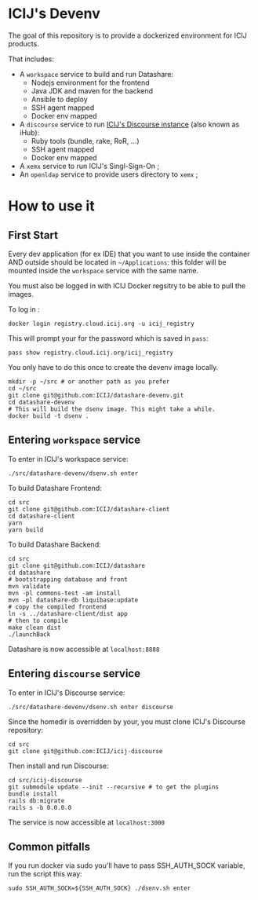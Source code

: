# ICIJ's Devenv

The goal of this repository is to provide a dockerized environment for ICIJ products.

That includes:

* A `workspace` service to build and run Datashare:
  * Nodejs environment for the frontend
  * Java JDK and maven for the backend
  * Ansible to deploy
  * SSH agent mapped
  * Docker env mapped
* A `discourse` service to run [ICIJ's Discourse instance](https://github.com/icij/icij-discourse) (also known as iHub):
  * Ruby tools (bundle, rake, RoR, ...)
  * SSH agent mapped
  * Docker env mapped
* A `xemx` service to run ICIJ's Singl-Sign-On ;
* An `openldap` service to provide users directory to `xemx` ;

# How to use it

## First Start

Every dev application (for ex IDE) that you want to use inside the container
AND outside should be located in `~/Applications`: this folder will be mounted
inside the `workspace` service with the same name.

You must also be logged in with ICIJ Docker regsitry to be able to pull the images.

To log in :

```shell script
docker login registry.cloud.icij.org -u icij_registry
```

This will prompt your for the password which is saved in `pass`:

```shell script
pass show registry.cloud.icij.org/icij_registry
```

You only have to do this once to create the devenv image locally.

```shell script
mkdir -p ~/src # or another path as you prefer
cd ~/src
git clone git@github.com:ICIJ/datashare-devenv.git
cd datashare-devenv
# This will build the dsenv image. This might take a while.
docker build -t dsenv .
```

## Entering `workspace` service

To enter in ICIJ's workspace service:

```shell script
./src/datashare-devenv/dsenv.sh enter
```

To build Datashare Frontend:

```shell script
cd src
git clone git@github.com:ICIJ/datashare-client
cd datashare-client
yarn
yarn build
```

To build Datashare Backend:

```shell script
cd src
git clone git@github.com:ICIJ/datashare
cd datashare
# bootstrapping database and front
mvn validate
mvn -pl commons-test -am install
mvn -pl datashare-db liquibase:update
# copy the compiled frontend
ln -s ../datashare-client/dist app
# then to compile
make clean dist
./launchBack
```

Datashare is now accessible at `localhost:8888`

## Entering `discourse` service

To enter in ICIJ's Discourse service:

```shell script
./src/datashare-devenv/dsenv.sh enter discourse
```

Since the homedir is overridden by your, you must clone ICIJ's Discourse
repository:

```shell script
cd src
git clone git@github.com:ICIJ/icij-discourse
```

Then install and run Discourse:

```shell script
cd src/icij-discourse
git submodule update --init --recursive # to get the plugins
bundle install
rails db:migrate
rails s -b 0.0.0.0
```

The service is now accessible at `localhost:3000`

## Common pitfalls

If you run docker via sudo you'll have to pass SSH_AUTH_SOCK variable, run the script this way:

```
sudo SSH_AUTH_SOCK=${SSH_AUTH_SOCK} ./dsenv.sh enter
